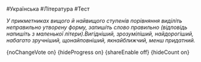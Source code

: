 #Українська #Література #Тест

*У прикметниках вищого й найвищого ступенів порівняння виділіть неправильно утворену форму, запишіть слово правильно (відповідь напишіть з маленької літери).Вигідніший, зрозуміліший, найдорогіший, набагато зручніший, щонайповніший, якнайближчий, менш придатний.*

{noChangeVote on}
{hideProgress on}
{shareEnable off}
{hideCount on}

